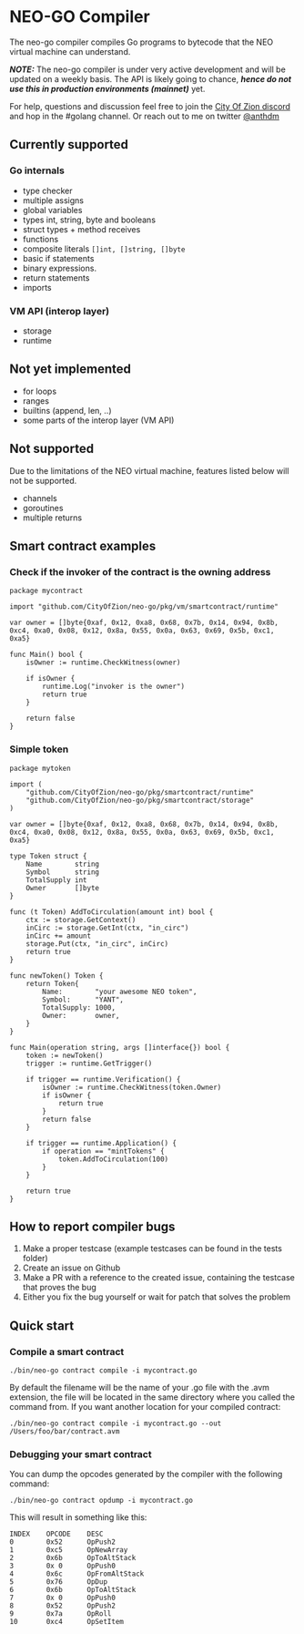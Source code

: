# NEO-GO Compiler

The neo-go compiler compiles Go programs to bytecode that the NEO virtual machine can understand.

***NOTE:*** The neo-go compiler is under very active development and will be updated on a weekly basis. The API is likely going to chance, ***hence do not use this in production environments (mainnet)*** yet.

For help, questions and discussion feel free to join the [City Of Zion discord](https://discordapp.com/invite/R8v48YA) and hop in the #golang channel. Or reach out to me on twitter [@anthdm](https://twitter.com/anthdm)

## Currently supported

### Go internals 
- type checker
- multiple assigns
- global variables
- types int, string, byte and booleans
- struct types + method receives
- functions
- composite literals `[]int, []string, []byte`
- basic if statements
- binary expressions.
- return statements
- imports 

### VM API (interop layer)
- storage
- runtime

## Not yet implemented
- for loops
- ranges
- builtins (append, len, ..)
- some parts of the interop layer (VM API)

## Not supported
Due to the limitations of the NEO virtual machine, features listed below will not be supported.
- channels 
- goroutines
- multiple returns 

## Smart contract examples

### Check if the invoker of the contract is the owning address

```Golang
package mycontract

import "github.com/CityOfZion/neo-go/pkg/vm/smartcontract/runtime"

var owner = []byte{0xaf, 0x12, 0xa8, 0x68, 0x7b, 0x14, 0x94, 0x8b, 0xc4, 0xa0, 0x08, 0x12, 0x8a, 0x55, 0x0a, 0x63, 0x69, 0x5b, 0xc1, 0xa5}

func Main() bool {
    isOwner := runtime.CheckWitness(owner)

    if isOwner {
        runtime.Log("invoker is the owner")
        return true
    }

    return false
}
```

### Simple token

```Golang
package mytoken

import (
	"github.com/CityOfZion/neo-go/pkg/smartcontract/runtime"
	"github.com/CityOfZion/neo-go/pkg/smartcontract/storage"
)

var owner = []byte{0xaf, 0x12, 0xa8, 0x68, 0x7b, 0x14, 0x94, 0x8b, 0xc4, 0xa0, 0x08, 0x12, 0x8a, 0x55, 0x0a, 0x63, 0x69, 0x5b, 0xc1, 0xa5}

type Token struct {
	Name        string
	Symbol      string
	TotalSupply int
	Owner       []byte
}

func (t Token) AddToCirculation(amount int) bool {
	ctx := storage.GetContext()
	inCirc := storage.GetInt(ctx, "in_circ")
	inCirc += amount
	storage.Put(ctx, "in_circ", inCirc)
	return true
}

func newToken() Token {
	return Token{
		Name:        "your awesome NEO token",
		Symbol:      "YANT",
		TotalSupply: 1000,
		Owner:       owner,
	}
}

func Main(operation string, args []interface{}) bool {
	token := newToken()
	trigger := runtime.GetTrigger()

	if trigger == runtime.Verification() {
		isOwner := runtime.CheckWitness(token.Owner)
		if isOwner {
			return true
		}
		return false
	}

	if trigger == runtime.Application() {
		if operation == "mintTokens" {
			token.AddToCirculation(100)
		}
	}

	return true
}
```

## How to report compiler bugs 
1. Make a proper testcase (example testcases can be found in the tests folder)
2. Create an issue on Github 
3. Make a PR with a reference to the created issue, containing the testcase that proves the bug
4. Either you fix the bug yourself or wait for patch that solves the problem

## Quick start

### Compile a smart contract

```
./bin/neo-go contract compile -i mycontract.go
```

By default the filename will be the name of your .go file with the .avm extension, the file will be located in the same directory where you called the command from. If you want another location for your compiled contract:

```
./bin/neo-go contract compile -i mycontract.go --out /Users/foo/bar/contract.avm
```

### Debugging your smart contract
You can dump the opcodes generated by the compiler with the following command:

```
./bin/neo-go contract opdump -i mycontract.go
```

This will result in something like this:

```
INDEX    OPCODE    DESC
0        0x52      OpPush2
1        0xc5      OpNewArray
2        0x6b      OpToAltStack
3        0x 0      OpPush0
4        0x6c      OpFromAltStack
5        0x76      OpDup
6        0x6b      OpToAltStack
7        0x 0      OpPush0
8        0x52      OpPush2
9        0x7a      OpRoll
10       0xc4      OpSetItem
```
